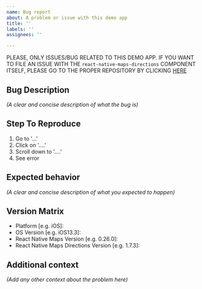 ```yaml
---
name: Bug report
about: A problem or issue with this demo app
title: ''
labels: ''
assignees: ''

---
```


PLEASE, ONLY ISSUES/BUG RELATED TO THIS DEMO APP. IF YOU WANT TO FILE AN ISSUE WITH THE `react-native-maps-directions` COMPONENT ITSELF, PLEASE GO TO THE PROPER REPOSITORY BY CLICKING [HERE](https://github.com/bramus/react-native-maps-directions/issues)

## Bug Description

_(A clear and concise description of what the bug is)_

## Step To Reproduce

1. Go to '...'
2. Click on '....'
3. Scroll down to '....'
4. See error

## Expected behavior

_(A clear and concise description of what you expected to happen)_

## Version Matrix

 - Platform [e.g. iOS]: 
 - OS Version [e.g. iOS13.3]:
 - React Native Maps Version [e.g. 0.26.0]:
 - React Native Maps Directions Version [e.g. 1.7.3]:

## Additional context

_(Add any other context about the problem here)_
